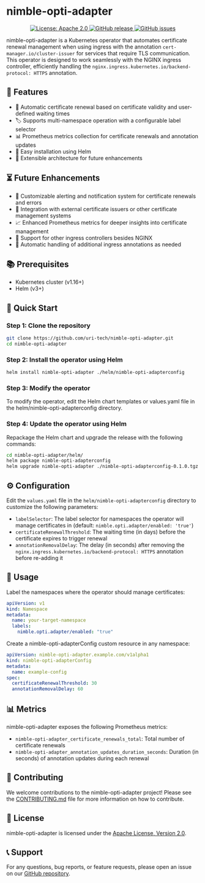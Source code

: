 # nimble-opti-adapter

<!-- <p align="center">
  <img src="https://example.com/icon.png" alt="nimble-opti-adapter Icon" width="80" height="80">
</p> -->

<p align="center">
  <!-- <a href="https://github.com/uri-tech/nimble-opti-adapter/actions">
    <img alt="Build Status" src="https://github.com/uri-tech/nimble-opti-adapter/workflows/build/badge.svg">
  </a> -->
  <a href="https://github.com/uri-tech/nimble-opti-adapter/blob/master/LICENSE">
    <img alt="License: Apache 2.0" src="https://img.shields.io/badge/License-Apache%202.0-blue.svg">
  </a>
  <a href="https://github.com/uri-tech/nimble-opti-adapter/releases">
    <img alt="GitHub release" src="https://img.shields.io/github/v/release/uri-tech/nimble-opti-adapter">
  </a>
  <a href="https://github.com/uri-tech/nimble-opti-adapter/issues">
    <img alt="GitHub issues" src="https://img.shields.io/github/issues/uri-tech/nimble-opti-adapter">
  </a>
</p>

nimble-opti-adapter is a Kubernetes operator that automates certificate renewal management when using ingress with the annotation `cert-manager.io/cluster-issuer` for services that require TLS communication. This operator is designed to work seamlessly with the NGINX ingress controller, efficiently handling the `nginx.ingress.kubernetes.io/backend-protocol: HTTPS` annotation.

<!-- ![nimble-opti-adapter Diagram](diagram.png) -->

## 🌟 Features

- 🔄 Automatic certificate renewal based on certificate validity and user-defined waiting times
- 🏷️ Supports multi-namespace operation with a configurable label selector
- 📊 Prometheus metrics collection for certificate renewals and annotation updates
- 🚀 Easy installation using Helm
- 🔌 Extensible architecture for future enhancements

## ⏳ Future Enhancements

- 🔔 Customizable alerting and notification system for certificate renewals and errors
- 🔗 Integration with external certificate issuers or other certificate management systems
- 📈 Enhanced Prometheus metrics for deeper insights into certificate management
- 🚦 Support for other ingress controllers besides NGINX
- 📝 Automatic handling of additional ingress annotations as needed

## 📚 Prerequisites

- Kubernetes cluster (v1.16+)
- Helm (v3+)

## 🚀 Quick Start

### Step 1: Clone the repository

```bash
git clone https://github.com/uri-tech/nimble-opti-adapter.git
cd nimble-opti-adapter
```

### Step 2: Install the operator using Helm

```bash
helm install nimble-opti-adapter ./helm/nimble-opti-adapterconfig
```

### Step 3: Modify the operator

To modify the operator, edit the Helm chart templates or values.yaml file in the helm/nimble-opti-adapterconfig directory.

### Step 4: Update the operator using Helm

Repackage the Helm chart and upgrade the release with the following commands:

```bash
cd nimble-opti-adapter/helm/
helm package nimble-opti-adapterconfig
helm upgrade nimble-opti-adapter ./nimble-opti-adapterconfig-0.1.0.tgz
```

## ⚙️ Configuration

Edit the `values.yaml` file in the `helm/nimble-opti-adapterconfig` directory to customize the following parameters:

- `labelSelector`: The label selector for namespaces the operator will manage certificates in (default: `nimble.opti.adapter/enabled: 'true'`)
- `certificateRenewalThreshold`: The waiting time (in days) before the certificate expires to trigger renewal
- `annotationRemovalDelay`: The delay (in seconds) after removing the `nginx.ingress.kubernetes.io/backend-protocol: HTTPS` annotation before re-adding it

## 📝 Usage

Label the namespaces where the operator should manage certificates:

```yaml
apiVersion: v1
kind: Namespace
metadata:
  name: your-target-namespace
  labels:
    nimble.opti.adapter/enabled: "true"
```

Create a nimble-opti-adapterConfig custom resource in any namespace:

```yaml
apiVersion: nimble-opti-adapter.example.com/v1alpha1
kind: nimble-opti-adapterConfig
metadata:
  name: example-config
spec:
  certificateRenewalThreshold: 30
  annotationRemovalDelay: 60
```

## 📊 Metrics

nimble-opti-adapter exposes the following Prometheus metrics:

- `nimble-opti-adapter_certificate_renewals_total`: Total number of certificate renewals
- `nimble-opti-adapter_annotation_updates_duration_seconds`: Duration (in seconds) of annotation updates during each renewal

## 🤝 Contributing

We welcome contributions to the nimble-opti-adapter project! Please see the [CONTRIBUTING.md](CONTRIBUTING.md) file for more information on how to contribute.

## 📜 License

nimble-opti-adapter is licensed under the [Apache License, Version 2.0](LICENSE).

## 📞 Support

For any questions, bug reports, or feature requests, please open an issue on our [GitHub repository](https://github.com/uri-tech/nimble-opti-adapter/issues).

<!-- ## Attribution

### Images

Diagram: [Unsplash](https://unsplash.com/photos/U9s5m5L2Gn0) (License: CC0) -->

<!-- git pull --allow-unrelated-histories https://github.com/uri-tech/nimble-opti-adapter main -->

<!-- kubebuilder init --domain nimble-opti-adapter.tech-ua.com --repo github.com/uri-tech/nimble-opti-adapter -->
